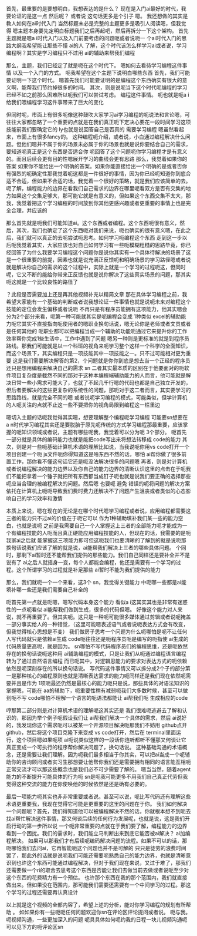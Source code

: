 首先，最重要的是要想明白，我想表达的是什么？ 现在是入门ai最好的时代，我要论证的是这一点 然后呢？ 或者说 这句话更多是个引子 嗯。 我还想做的其实是教人如何在ai时代入门 当然标题未必是完整的主题更多是吸引人阅读嗯，但我觉得 嗯主题本身要先定明白标题我们之后再起吧，然后再拆分一下这个架构。 首先主题就是嗯a i时代入门以及入门前要考虑的问题呃或者说呃一 个ai时代入门的思路大纲我希望能让那些不懂 ai的人 了解，这个时代该怎么样学习ai或者说，学习编程啊？其实是学习编程只不过用 ai的辅助来帮我们编程

那么，主题，我们已经定了就是呃在这个时代下。 嗯如何去看待学习编程这件事情 以及一个入门的方式。 呃我希望在这个主题下说明白哪些东西 首先，我们可能要证明一下这个时代。 嗯首先我们可能要证明的是编程这个东西确实有很大的意义啊，能帮我们节约掉很多的时间。 其次，则是说呃当下这个时代呃编程的学习已经不如之前那么困难所以呃我们可以尝试考虑。 编程这件事情。 呃也就是呃a i给我们喂编程学习这件事带来了巨大的变化 

但同时呢，市面上有很多呃像这种鼓吹大家学习ai学习编程的呃说法和言论嗯，可往往大家都忽略了一个重要的点就是在我们真正呃下定决心要花一段时间学习这项技能前我们要确定它的 ly也就是说回答自己是否真的 需要学习编程 嗯虽然看起来，市面上有很多fancy的。 这种编程呃介绍，或者说，小白通过编程解决什么问题。但他们嗯并不属于你的场景未必属于你的场景也就是说你要结合自己的需求，要知道呃真正是这个东西是否适合你 呃回答了这个问题呃你学习编程才是有意义的。而且后续会更有目的性嗯展开学习的曲线会更有思路 
那么，我觉着如果你的答案 如果你不能给出一个明确的答案。如果你能直接给出一个明确的是或者否你有强烈的呃确定性那我觉着呃这都是一件很好的事情，因为你已经呃知道你到底合适不合适，但如果不合适的话，我觉着一个很好的策略，就是我们应该简单的去。 呃了解，编程能力的边界在看我们自己需求的边界在哪里呃看双方是否有交集的地方如果这个交集足够大，那可能它就是有意义的，但如果这个东西交集不太大，那我，我觉着把这个学习编程的时间放到你其他更感兴趣或者更重要的事情上也是完全合理，并应该的

那么首先就是呃我们可能知道ai。这个东西或者编程。这个东西呃很有意义，然后，其次，我们也确定了这个东西呃对我们来说，呃也确实的很有意义嗯，在此之后，我们就可以真正的去呃尝试呃思考。如何学习呃编程这个东西
走到这一步以后呃我觉着其实，大家应该也对自己如何学习有一些呃模糊粗糙的思路毕竟，你已经回答了为什么我要学习编程这个问题你是说你其实有一个具体待解决的场景了这是一个很重要的前提，因素也就是说充满正反馈呃和明确场景的学习路径嗯或者说就是解决你自己的需求的这个过程中，实际上就是一个学习的过程呃这，但同时呢，它又不断的能给你带来正反馈也就是说你解决了这些真实场景的问题，那其实呃这就是一个比较良性的路径了

？此段是否需要加上还是再其他视频补充以精简文章
那在具体学习编程之前，我希望大家能有一个基础的判断或者说我想论证一件事情也就是说呃未来对编程这个技能的定位会发生偏移或者说呃 不再只是有程序员能拥有这项能力，他其实嗯会分为2个部分来看，呃第一种可能就其实是呃编程会变成 1种类似 excel的辅助能力呃它其实不直接指向呃使用者的嗯职业换句话说，嗯无论你是老师或者文员或者是任何其他的 呃职业都可以把编程当成一个辅助的功能呃通过它来提升你的工作效率帮你完成1些生活中，工作中遇到了问题 嗯另一种则是更标准的就是到程序员路线。那我们可能就是以一个科班的视角来呃学习整个这样一个科学的全面知识，而这个场景下，其实编程只是一项技能其中一项技能之一。只不过可能相对更为重要 这是我们需要解决解答的第2，个问题就是你你到底是想去当一个正经的程序员还只是想用编程来解决自己的需求 sn 二者其实最本质的区别在于他要面对的呃软件项目复杂度是截然不同的那对于这种本编程端辅助能力的人而言，他可能就是解决日常一些小需求可能大了，也就了不起几千行嗯的代码也都是自己独立开发的，但后者要解决的这些更复杂的系统性的问题，那呃对于这二者而言，其实要学习的思路路线，就是完全不同的嗯 或者说呃学习编程的模式，可能类似，但学计算机的人呃关注的点就不止这一些不要把你的视角局限到编程这一栏里边

嗯切入主题的话呃我觉得其实嗯，想要理解整个编程呃学习编程 可能要sn想要在 a n时代学习编程其实还是要脱胎于原先呃传统的方式学习编程那最重要，应该掌握的呃知识领域或者说，主题有哪些呢我，我觉着可以分为呃 3个部分。 
呃首先一部分就是具体的编码能力也就是能把code写出来将想法转移成 code的能力 
其次，则是对一些呃基础计算机术语的理解比如说，当我说呃你用vs code打开一个项目创建一个呃 js文件呃你得知道这是啥东西不然的话，哪怕 ai帮你做了很多前置工作，那你看不懂这句话它还是呃没法解决很多的问题嗯 
再者，则是对计算机或者说编程解决的能力边界以及你自己的能力边界的清晰认识这里的点击在于呃我们不能把拿着一个锤子就把所有东西都当成钉子呃也就是说我们要正确的选择那些呃应当合理的被编程解决的问题。然后嗯 也要呃 避免 错误的呃将问题的解决方案依托在计算机上呃呃导致我们费时费力还解决不了问题产生沮丧或者类似的心态影响自己的学习效率和激情 

本质上来说，嗯在现在的无论是在哪个时代嗯学习编程或者说，应用编程都需要这三者的能力只不过ai的价值在于呃它可以 作为1种辅助填补我们某一些的能力空白，也就是说呃 之前是我需要自己一个人掌握这上三者的全部能力呃才能成为一个有编程技能的人呃而且真正硬能应用编程技能的人，但现在的话，我需要的是呃我家ai之后就 能掌握这三项能力即可但这呃我们也要清晰的了解到的就是说呃那换句话说我们应该了解的就是说，ai能帮我们解决上三者的哪些具体问题。 个同时，那剩下ai暂时还不能帮我们提供的那些能力。我们自己同样还是要补全并不是说有了 ai之后人就摇身一变，每个人都能会编程，他还是需要有一个学习的过程。这个所谓学习的过程就是补足那些 ai暂时不能为我们提供的能力

那么，我们就呃一个一个来看，这3个 sn，我觉得关键能力 中呃哪一些都是ai能填补哪一些还是我们需要自己补全的

呃首先第一点就是呃嗯，嗯写代码本身这个能力 看似a i这其实其也是非常有迷惑性的一点呃看似 ai能帮我们做到生成，很多的代码但嗯。 好像这个能力对人来说，就不再重要了。但其实呃。这只是一种呃可能很多媒体通过剪辑或者说呃掩盖一部分事实给人的一种错觉，（这里可能嗯表述语气或者说呃表达方式会有改变，但我觉得核心思想是不变）
我们做房子思考一个问题为什么呃哪怕是呃不让任何人写代码就只是依赖ai生成 code呃往往还是呃程序员呃是编写的呃指使 ai生成的代码质量更高呢，就是因为。 sn哪怕不写代码程序员们的编程思维，还是呃依然存在的换句话说呃这种用 ai辅助编程的模式，只是让我们从呃通过编程语言编程转为了通过自然语言编程 而已呃其中，对逻辑思能力的要求对表达方式的呃依赖依然是呃深刻存在的所以换句话说。 写代码这件事情又可以拆分成2个子的部分第一是那种核心的编程原则也就是清晰表达需求的能力呃同样还是我们现在依然呃需要并且是作为 1项呃最还仍然是最核心的能力呃只是说，那些具体的对语法知识的掌握嗯，可能在 aa的辅助下，呃重要性稍有减弱呃我们大多数时候，甚至可以做到呃不写 code哪怕不理解一个语言的呃语法都能让 ai帮我们呃 生成相应的code

哼那第二部分则是对计算机术语的理解呃这其实还是 我们很难呃逃避去了解和认识的，那因为举个例子呃假设我们让 ai帮我们解决一个具体的需求，然后 ai说好的，我发现你这个需求呃可以被某一个开源项目解决呃那我们不妨用 github点开 github，然后将这个项目克隆下来变成 vs code打开，然后在 terminal里面运行，这个项目嗯如果呃项 ai呃说类似这样的一段话你连听都听不懂那又何谈让它真正变成一个可执行的程序帮你解决问题了，换句话说。 这种基础沟通的术语概念，还是需要让我们理解。因为呃我们最多相当于你其实，可以把ai当成一个呃辅助你的咨询顾问或者实习生那想要让他帮你我们还是需要拥有相同的语言能互相呃正常交流才可以那这些概念也是我们必不可少需要了解的。 嗯当当然，随着agent能力的不断提升可能具体的行为呃 sn是呃我可能更多不用我们自己真正代劳但我觉得这种交流的能力在你使唤他的时候依然是还是确有必要的。 

最后一项能力呃其实也非非常重要或者说。甚至可以说，呃比写代码还有理解这些术语更重要我，我现在觉得它可能是更重要的这里的问题在于你。 我们如何解决一个问题呢？首先，我们得知道他可以被编程解决不然的话，你就根本想不到呃去找ai帮忙解决这件事情，那又何谈后续的任何行为发展呢，也就是说，这是我们开启行动的第一步所以说 一个呃非常重要的点就在于我们要了解，编程能力的边界看到一个困扰。我们的需求时，我们能立马判断出来到底它能否被ai解决？ ai加编程解决。 如果可以那我们才有后续呃编码解决问题的流程。如果不可以的话，那呃哪怕我们去问ai，它再智能呃这个问题也并不是可解的 只只是徒劳的浪费时间罢了，那此外的话就是说呃我们可能还需要呃熟悉自己的能力边界，也就是清晰意识到也许这个东西可能通过编程解决，但对于我们现在来说，又过于难了，那我们还需要做一个ri的取舍去思考这个东西是否能让我们去做当前去做或者说呃至少对这个东西的花费精力有一个预估。 也许那个东西在我的那个范围内，我们就直接做出来。但如果没在范围内，那可能我们需要还需要有一个中间学习的过程。那这个学习的过程还需要再认真设计


以上就是这个视频的全部内容了，希望上述的分析，能对你学习编程的规划有所帮助 。 如如果你有一些呃呃任何问题欢迎你sn在评论区评论提问或者说。 呃与我。 呃视频沟通，一些更加深入的问题 呃具具体如何呃约我的日程一块儿视频沟通呃可以见下方的呃评论区sn
